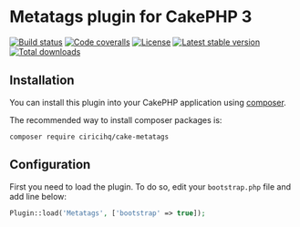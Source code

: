 Metatags plugin for CakePHP 3
============================


[![Build status][build svg]][build status]
[![Code coveralls][coveralls svg]][coveralls]
[![License][license svg]][license]
[![Latest stable version][releases svg]][releases]
[![Total downloads][downloads svg]][downloads]

[build status]: https://travis-ci.org/ciricihq/cake-metatags
[coveralls]: https://coveralls.io/github/ciricihq/cake-metatags
[license]: https://github.com/ciricihq/cake-metatags/blob/master/LICENSE.md
[releases]: https://github.com/ciricihq/cake-metatags/releases
[downloads]: https://packagist.org/packages/ciricihq/cake-metatags

[build svg]: https://img.shields.io/travis/ciricihq/cake-metatags/master.svg?style=flat-square
[coveralls svg]: https://img.shields.io/coveralls/c/github/ciricihq/cake-metatags/master.svg?style=flat-square
[license svg]: https://img.shields.io/github/license/ciricihq/cake-metatags.svg?style=flat-square
[releases svg]: https://img.shields.io/github/release/ciricihq/cake-metatags.svg?style=flat-square
[downloads svg]: https://img.shields.io/packagist/dt/ciricihq/cake-metatags.svg?style=flat-square

## Installation

You can install this plugin into your CakePHP application using [composer](http://getcomposer.org).

The recommended way to install composer packages is:

```
composer require ciricihq/cake-metatags
```

Configuration
-------------

First you need to load the plugin. To do so, edit your `bootstrap.php` file and
add line below:

```php
Plugin::load('Metatags', ['bootstrap' => true]);
```
